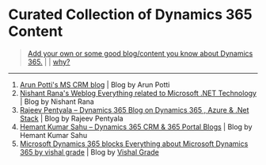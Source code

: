 # Curated Collection of Dynamics 365 Content

> [Add your own or some good blog/content you know about Dynamics 365.](add.md) | | [why?](why.md)

---
1. [Arun Potti's MS CRM blog](https://arunpotti.wordpress.com/) | Blog by Arun Potti
1. [Nishant Rana's Weblog Everything related to Microsoft .NET Technology](https://nishantrana.me/) | Blog by Nishant Rana
1. [Rajeev Pentyala – Dynamics 365 Blog on Dynamics 365 , Azure & .Net Stack](https://rajeevpentyala.com/) | Blog by Rajeev Pentyala
1. [Hemant Kumar Sahu – Dynamics 365 CRM & 365 Portal Blogs](http://www.c-sharpcorner.com/blogs/how-to-create-custom-lookup-view-in-crm2) | Blog by Hemant Kumar Sahu
1. [Microsoft Dynamics 365 blocks Everything about Microsoft Dynamics 365 by vishal grade](https://dynamics365blocks.wordpress.com/) | Blog by [Vishal Grade](https://www.linkedin.com/in/dynamics365blocks/)
